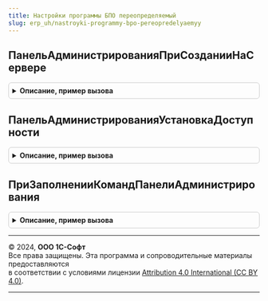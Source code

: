 ```yaml
---
title: Настройки программы БПО переопределяемый
slug: erp_uh/nastroyki-programmy-bpo-pereopredelyaemyy
---
```



## ПанельАдминистрированияПриСозданииНаСервере
<details style="margin: 1em 0; padding: 0.5em; border: 1px solid #ccc; border-radius: 6px;">

<summary style="font-weight: bold; cursor: pointer;">Описание, пример вызова</summary>

```bsl

// Дополнительные переопределяемые действия с управляемой формой в Панели администрирования БПО
// при событии "ПриСозданииНаСервере".
//
// Параметры:
//  Форма - ФормаКлиентскогоПриложения - Форма настройки оборудования
//  Отказ - Булево - Отказ создания
//  Параметры - Структура - Параметры операции
//  СтандартнаяОбработка - Булево - Стандартная обработка
//
Процедура ПанельАдминистрированияПриСозданииНаСервере(Форма, Отказ, Параметры, СтандартнаяОбработка) Экспорт
```

Пример вызова
```bsl
НастройкиПрограммыБПОПереопределяемый.ПанельАдминистрированияПриСозданииНаСервере(Форма, Отказ, Параметры, СтандартнаяОбработка) 
```
</details>

## ПанельАдминистрированияУстановкаДоступности
<details style="margin: 1em 0; padding: 0.5em; border: 1px solid #ccc; border-radius: 6px;">

<summary style="font-weight: bold; cursor: pointer;">Описание, пример вызова</summary>

```bsl

// Дополнительная настройка доступности при изменении реквизита формы
//
// Параметры:
//  Форма - ФормаКлиентскогоПриложения
//  РеквизитПутьКДанным - Строка
//
Процедура ПанельАдминистрированияУстановкаДоступности(Форма, РеквизитПутьКДанным) Экспорт
```

Пример вызова
```bsl
НастройкиПрограммыБПОПереопределяемый.ПанельАдминистрированияУстановкаДоступности(Форма, РеквизитПутьКДанным) 
```
</details>

## ПриЗаполненииКомандПанелиАдминистрирования
<details style="margin: 1em 0; padding: 0.5em; border: 1px solid #ccc; border-radius: 6px;">

<summary style="font-weight: bold; cursor: pointer;">Описание, пример вызова</summary>

```bsl

// Позволяет заполнить пользовательские команды на Панели администрирования
//
// Параметры:
//  Форма - ФормаКлиентскогоПриложения
//  Команды - см. НастройкиПрограммыБПО.ТаблицаКоманд.
//
Процедура ПриЗаполненииКомандПанелиАдминистрирования(Форма, Команды) Экспорт
```

Пример вызова
```bsl
НастройкиПрограммыБПОПереопределяемый.ПриЗаполненииКомандПанелиАдминистрирования(Форма, Команды) 
```
</details>

---

© 2024, **ООО 1С-Софт**  
Все права защищены. Эта программа и сопроводительные материалы предоставляются  
в соответствии с условиями лицензии [Attribution 4.0 International (CC BY 4.0)](https://creativecommons.org/licenses/by/4.0/legalcode).

---
